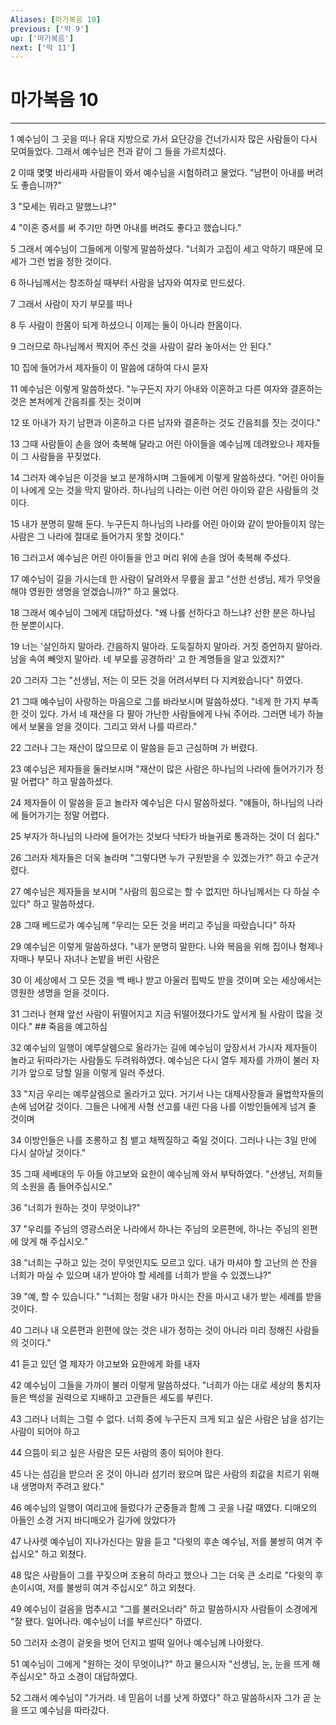 ```yaml
---
Aliases: [마가복음 10]
previous: ['막 9']
up: ['마가복음']
next: ['막 11']
---
```

# 마가복음 10

***


1 예수님이 그 곳을 떠나 유대 지방으로 가서 요단강을 건너가시자 많은 사람들이 다시 모여들었다. 그래서 예수님은 전과 같이 그 들을 가르치셨다. 

2 이때 몇몇 바리새파 사람들이 와서 예수님을 시험하려고 물었다. "남편이 아내를 버려도 좋습니까?" 

3 "모세는 뭐라고 말했느냐?" 

4 "이혼 증서를 써 주기만 하면 아내를 버려도 좋다고 했습니다." 

5 그래서 예수님이 그들에게 이렇게 말씀하셨다. "너희가 고집이 세고 악하기 때문에 모세가 그런 법을 정한 것이다. 

6 하나님께서는 창조하실 때부터 사람을 남자와 여자로 만드셨다. 

7 그래서 사람이 자기 부모를 떠나 

8 두 사람이 한몸이 되게 하셨으니 이제는 둘이 아니라 한몸이다. 

9 그러므로 하나님께서 짝지어 주신 것을 사람이 갈라 놓아서는 안 된다." 

10 집에 들어가서 제자들이 이 말씀에 대하여 다시 묻자 

11 예수님은 이렇게 말씀하셨다. "누구든지 자기 아내와 이혼하고 다른 여자와 결혼하는 것은 본처에게 간음죄를 짓는 것이며 

12 또 아내가 자기 남편과 이혼하고 다른 남자와 결혼하는 것도 간음죄를 짓는 것이다." 

13 그때 사람들이 손을 얹어 축복해 달라고 어린 아이들을 예수님께 데려왔으나 제자들이 그 사람들을 꾸짖었다. 

14 그러자 예수님은 이것을 보고 분개하시며 그들에게 이렇게 말씀하셨다. "어린 아이들이 나에게 오는 것을 막지 말아라. 하나님의 나라는 이런 어린 아이와 같은 사람들의 것이다. 

15 내가 분명히 말해 둔다. 누구든지 하나님의 나라를 어린 아이와 같이 받아들이지 않는 사람은 그 나라에 절대로 들어가지 못할 것이다." 

16 그러고서 예수님은 어린 아이들을 안고 머리 위에 손을 얹어 축복해 주셨다. 

17 예수님이 길을 가시는데 한 사람이 달려와서 무릎을 꿇고 "선한 선생님, 제가 무엇을 해야 영원한 생명을 얻겠습니까?" 하고 물었다. 

18 그래서 예수님이 그에게 대답하셨다. "왜 나를 선하다고 하느냐? 선한 분은 하나님 한 분뿐이시다. 

19 너는 '살인하지 말아라. 간음하지 말아라. 도둑질하지 말아라. 거짓 증언하지 말아라. 남을 속여 빼앗지 말아라. 네 부모를 공경하라' 고 한 계명들을 알고 있겠지?" 

20 그러자 그는 "선생님, 저는 이 모든 것을 어려서부터 다 지켜왔습니다" 하였다. 

21 그때 예수님이 사랑하는 마음으로 그를 바라보시며 말씀하셨다. "네게 한 가지 부족한 것이 있다. 가서 네 재산을 다 팔아 가난한 사람들에게 나눠 주어라. 그러면 네가 하늘에서 보물을 얻을 것이다. 그리고 와서 나를 따르라." 

22 그러나 그는 재산이 많으므로 이 말씀을 듣고 근심하며 가 버렸다. 

23 예수님은 제자들을 둘러보시며 "재산이 많은 사람은 하나님의 나라에 들어가기가 정말 어렵다" 하고 말씀하셨다. 

24 제자들이 이 말씀을 듣고 놀라자 예수님은 다시 말씀하셨다. "얘들아, 하나님의 나라에 들어가기는 정말 어렵다. 

25 부자가 하나님의 나라에 들어가는 것보다 낙타가 바늘귀로 통과하는 것이 더 쉽다." 

26 그러자 제자들은 더욱 놀라며 "그렇다면 누가 구원받을 수 있겠는가?" 하고 수군거렸다. 

27 예수님은 제자들을 보시며 "사람의 힘으로는 할 수 없지만 하나님께서는 다 하실 수 있다" 하고 말씀하셨다. 

28 그때 베드로가 예수님께 "우리는 모든 것을 버리고 주님을 따랐습니다" 하자 

29 예수님은 이렇게 말씀하셨다. "내가 분명히 말한다. 나와 복음을 위해 집이나 형제나 자매나 부모나 자녀나 논밭을 버린 사람은 

30 이 세상에서 그 모든 것을 백 배나 받고 아울러 핍박도 받을 것이며 오는 세상에서는 영원한 생명을 얻을 것이다. 

31 그러나 현재 앞선 사람이 뒤떨어지고 지금 뒤떨어졌다가도 앞서게 될 사람이 많을 것이다." ## 죽음을 예고하심 

32 예수님의 일행이 예루살렘으로 올라가는 길에 예수님이 앞장서서 가시자 제자들이 놀라고 뒤따라가는 사람들도 두려워하였다. 예수님은 다시 열두 제자를 가까이 불러 자기가 앞으로 당할 일을 이렇게 일러 주셨다. 

33 "지금 우리는 예루살렘으로 올라가고 있다. 거기서 나는 대제사장들과 율법학자들의 손에 넘어갈 것이다. 그들은 나에게 사형 선고를 내린 다음 나를 이방인들에게 넘겨 줄 것이며 

34 이방인들은 나를 조롱하고 침 뱉고 채찍질하고 죽일 것이다. 그러나 나는 3일 만에 다시 살아날 것이다." 

35 그때 세베대의 두 아들 야고보와 요한이 예수님께 와서 부탁하였다. "선생님, 저희들의 소원을 좀 들어주십시오." 

36 "너희가 원하는 것이 무엇이냐?" 

37 "우리를 주님의 영광스러운 나라에서 하나는 주님의 오른편에, 하나는 주님의 왼편에 앉게 해 주십시오." 

38 "너희는 구하고 있는 것이 무엇인지도 모르고 있다. 내가 마셔야 할 고난의 쓴 잔을 너희가 마실 수 있으며 내가 받아야 할 세례를 너희가 받을 수 있겠느냐?" 

39 "예, 할 수 있습니다." "너희는 정말 내가 마시는 잔을 마시고 내가 받는 세례를 받을 것이다. 

40 그러나 내 오른편과 왼편에 앉는 것은 내가 정하는 것이 아니라 미리 정해진 사람들의 것이다." 

41 듣고 있던 열 제자가 야고보와 요한에게 화를 내자 

42 예수님이 그들을 가까이 불러 이렇게 말씀하셨다. "너희가 아는 대로 세상의 통치자들은 백성을 권력으로 지배하고 고관들은 세도를 부린다. 

43 그러나 너희는 그럴 수 없다. 너희 중에 누구든지 크게 되고 싶은 사람은 남을 섬기는 사람이 되어야 하고 

44 으뜸이 되고 싶은 사람은 모든 사람의 종이 되어야 한다. 

45 나는 섬김을 받으러 온 것이 아니라 섬기러 왔으며 많은 사람의 죄값을 치르기 위해 내 생명마저 주려고 왔다." 

46 예수님의 일행이 여리고에 들렀다가 군중들과 함께 그 곳을 나갈 때였다. 디매오의 아들인 소경 거지 바디매오가 길가에 앉았다가 

47 나사렛 예수님이 지나가신다는 말을 듣고 "다윗의 후손 예수님, 저를 불쌍히 여겨 주십시오" 하고 외쳤다. 

48 많은 사람들이 그를 꾸짖으며 조용히 하라고 했으나 그는 더욱 큰 소리로 "다윗의 후손이시여, 저를 불쌍히 여겨 주십시오" 하고 외쳤다. 

49 예수님이 걸음을 멈추시고 "그를 불러오너라" 하고 말씀하시자 사람들이 소경에게 "잘 됐다. 일어나라. 예수님이 너를 부르신다" 하였다. 

50 그러자 소경이 겉옷을 벗어 던지고 벌떡 일어나 예수님께 나아왔다. 

51 예수님이 그에게 "원하는 것이 무엇이냐?" 하고 물으시자 "선생님, 눈, 눈을 뜨게 해 주십시오" 하고 소경이 대답하였다. 

52 그래서 예수님이 "가거라. 네 믿음이 너를 낫게 하였다" 하고 말씀하시자 그가 곧 눈을 뜨고 예수님을 따라갔다.
